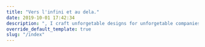 ```yaml
---
title: "Vers l'infini et au dela."
date: 2019-10-01 17:42:34
description: ", I craft unforgetable designs for unforgetable companies."
override_default_template: true
slug: "/index"
---
```

